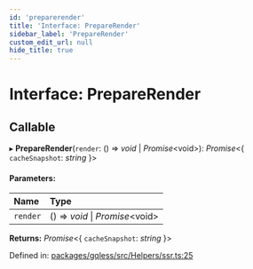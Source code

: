 ```yaml
---
id: 'preparerender'
title: 'Interface: PrepareRender'
sidebar_label: 'PrepareRender'
custom_edit_url: null
hide_title: true
---
```


# Interface: PrepareRender

## Callable

▸ **PrepareRender**(`render`: () => _void_ \| _Promise_<void\>): _Promise_<{ `cacheSnapshot`: _string_ }\>

#### Parameters:

| Name     | Type                             |
| :------- | :------------------------------- |
| `render` | () => _void_ \| _Promise_<void\> |

**Returns:** _Promise_<{ `cacheSnapshot`: _string_ }\>

Defined in: [packages/gqless/src/Helpers/ssr.ts:25](https://github.com/gqless/new_gqless/blob/master/packages/gqless/src/Helpers/ssr.ts#L25)
